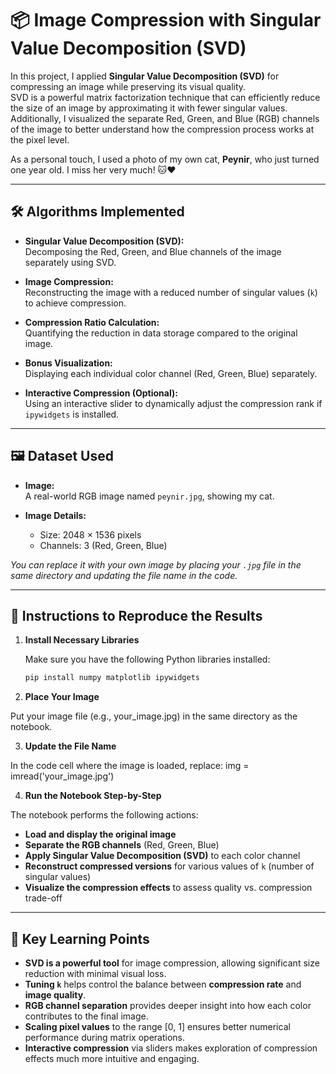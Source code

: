 # 📦 Image Compression with Singular Value Decomposition (SVD)

In this project, I applied **Singular Value Decomposition (SVD)** for compressing an image while preserving its visual quality.  
SVD is a powerful matrix factorization technique that can efficiently reduce the size of an image by approximating it with fewer singular values.  
Additionally, I visualized the separate Red, Green, and Blue (RGB) channels of the image to better understand how the compression process works at the pixel level.

As a personal touch, I used a photo of my own cat, **Peynir**, who just turned one year old. I miss her very much! 🐱❤️

---

## 🛠️ Algorithms Implemented

- **Singular Value Decomposition (SVD):**  
  Decomposing the Red, Green, and Blue channels of the image separately using SVD.
  
- **Image Compression:**  
  Reconstructing the image with a reduced number of singular values (`k`) to achieve compression.
  
- **Compression Ratio Calculation:**  
  Quantifying the reduction in data storage compared to the original image.

- **Bonus Visualization:**  
  Displaying each individual color channel (Red, Green, Blue) separately.

- **Interactive Compression (Optional):**  
  Using an interactive slider to dynamically adjust the compression rank if `ipywidgets` is installed.

---

## 🖼️ Dataset Used

- **Image:**  
  A real-world RGB image named `peynir.jpg`, showing my cat.

- **Image Details:**
  - Size: 2048 × 1536 pixels
  - Channels: 3 (Red, Green, Blue)

*You can replace it with your own image by placing your `.jpg` file in the same directory and updating the file name in the code.*

---

## 🧩 Instructions to Reproduce the Results

1. **Install Necessary Libraries**

   Make sure you have the following Python libraries installed:

   ```bash
   pip install numpy matplotlib ipywidgets
2. **Place Your Image**

Put your image file (e.g., your_image.jpg) in the same directory as the notebook.

3. **Update the File Name**

In the code cell where the image is loaded, replace:
img = imread('your_image.jpg')

4. **Run the Notebook Step-by-Step**

The notebook performs the following actions:

-  **Load and display the original image**
-  **Separate the RGB channels** (Red, Green, Blue)
-  **Apply Singular Value Decomposition (SVD)** to each color channel
-  **Reconstruct compressed versions** for various values of `k` (number of singular values)
-  **Visualize the compression effects** to assess quality vs. compression trade-off

---

## 🎯 Key Learning Points

- **SVD is a powerful tool** for image compression, allowing significant size reduction with minimal visual loss.
- **Tuning `k`** helps control the balance between **compression rate** and **image quality**.
- **RGB channel separation** provides deeper insight into how each color contributes to the final image.
- **Scaling pixel values** to the range [0, 1] ensures better numerical performance during matrix operations.
- **Interactive compression** via sliders makes exploration of compression effects much more intuitive and engaging.
